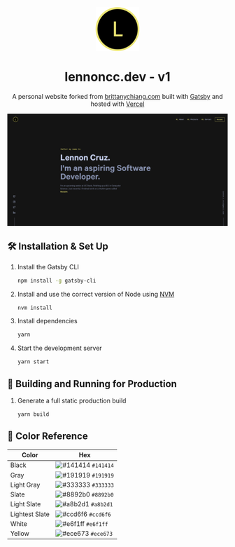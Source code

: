 <div align="center">
  <img alt="Logo" src="https://github.com/lennoncc/Personal-Site/blob/main/src/images/logo.png?raw=true" width="100" />
</div>
<h1 align="center">
  lennoncc.dev - v1
</h1>
<p align="center">
  A personal website forked from  <a href="https://brittanychiang.com" target="_blank">brittanychiang.com</a> built with <a href="https://www.gatsbyjs.org/" target="_blank">Gatsby</a> and hosted with <a href="https://vercel.com/" target="_blank">Vercel</a>
</p>


![demo](https://github.com/lennoncc/Personal-Site/blob/main/src/images/demo.png?raw=true)


## 🛠 Installation & Set Up

1. Install the Gatsby CLI

   ```sh
   npm install -g gatsby-cli
   ```

2. Install and use the correct version of Node using [NVM](https://github.com/nvm-sh/nvm)

   ```sh
   nvm install
   ```

3. Install dependencies

   ```sh
   yarn
   ```

4. Start the development server

   ```sh
   yarn start
   ```

## 🚀 Building and Running for Production

1. Generate a full static production build

   ```sh
   yarn build
   ```

## 🎨 Color Reference

| Color          | Hex                                                                |
| -------------- | ------------------------------------------------------------------ |
| Black          | ![#141414](https://via.placeholder.com/10/141414?text=+) `#141414` |
| Gray           | ![#191919](https://via.placeholder.com/10/191919?text=+) `#191919` |
| Light Gray     | ![#333333](https://via.placeholder.com/10/333333?text=+) `#333333` |
| Slate          | ![#8892b0](https://via.placeholder.com/10/8892b0?text=+) `#8892b0` |
| Light Slate    | ![#a8b2d1](https://via.placeholder.com/10/a8b2d1?text=+) `#a8b2d1` |
| Lightest Slate | ![#ccd6f6](https://via.placeholder.com/10/ccd6f6?text=+) `#ccd6f6` |
| White          | ![#e6f1ff](https://via.placeholder.com/10/e6f1ff?text=+) `#e6f1ff` |
| Yellow         | ![#ece673](https://via.placeholder.com/10/ece673?text=+) `#ece673` |
 